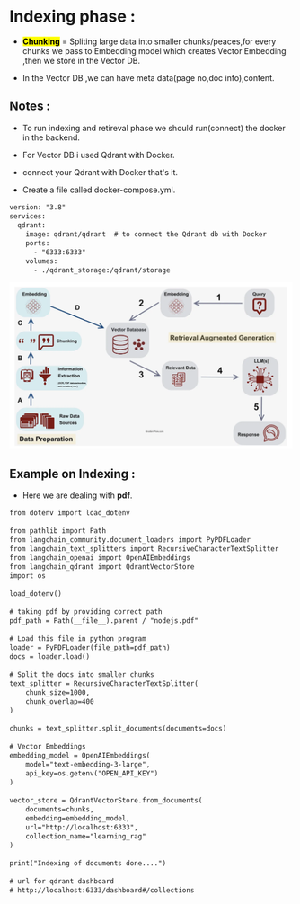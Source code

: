 # Indexing phase :
- <mark>**Chunking**</mark> = Spliting large data into smaller chunks/peaces,for every chunks we pass to Embedding model which creates Vector Embedding ,then we store in the Vector DB.

- In the Vector DB ,we can have meta data(page no,doc info),content.

## Notes :
- To run indexing and retireval phase we should run(connect) the docker in the backend.

- For Vector DB i used Qdrant with Docker.
- connect your Qdrant with Docker that's it.
- Create a file called docker-compose.yml.
```
version: "3.8"
services:
  qdrant:
    image: qdrant/qdrant  # to connect the Qdrant db with Docker
    ports:
      - "6333:6333"
    volumes:
      - ./qdrant_storage:/qdrant/storage
```

![](assets/Rag-Summary.png)

## Example on Indexing :
- Here we are dealing with **pdf**.
```
from dotenv import load_dotenv

from pathlib import Path
from langchain_community.document_loaders import PyPDFLoader
from langchain_text_splitters import RecursiveCharacterTextSplitter
from langchain_openai import OpenAIEmbeddings
from langchain_qdrant import QdrantVectorStore
import os

load_dotenv()

# taking pdf by providing correct path
pdf_path = Path(__file__).parent / "nodejs.pdf"

# Load this file in python program
loader = PyPDFLoader(file_path=pdf_path)
docs = loader.load()

# Split the docs into smaller chunks
text_splitter = RecursiveCharacterTextSplitter(
    chunk_size=1000,
    chunk_overlap=400
)

chunks = text_splitter.split_documents(documents=docs)

# Vector Embeddings
embedding_model = OpenAIEmbeddings(
    model="text-embedding-3-large",
    api_key=os.getenv("OPEN_API_KEY")
)

vector_store = QdrantVectorStore.from_documents(
    documents=chunks,
    embedding=embedding_model,
    url="http://localhost:6333",
    collection_name="learning_rag"
)

print("Indexing of documents done....")

# url for qdrant dashboard
# http://localhost:6333/dashboard#/collections
```
